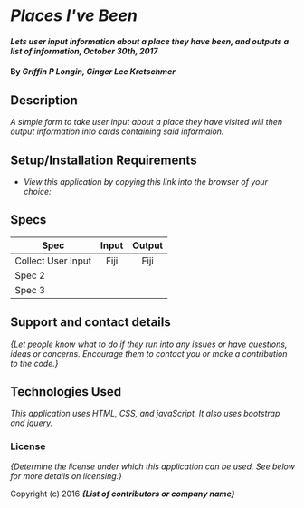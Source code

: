 # _Places I've Been_

#### _Lets user input information about a place they have been, and outputs a list of information, October 30th, 2017_

#### By _**Griffin P Longin, Ginger Lee Kretschmer**_

## Description

_A simple form to take user input about a place they have visited will then output information into cards containing said informaion._

## Setup/Installation Requirements

* _View this application by copying this link into the browser of your choice:_


## Specs

| Spec   |      Input      |  Output |
|----------|:-------------:|:-----:|
| Collect User Input |  Fiji | Fiji |
|  Spec 2 |       |    |
|  Spec 3|  |     |

## Support and contact details

_{Let people know what to do if they run into any issues or have questions, ideas or concerns.  Encourage them to contact you or make a contribution to the code.}_

## Technologies Used

_This application uses HTML, CSS, and javaScript. It also uses bootstrap and jquery._

### License

*{Determine the license under which this application can be used.  See below for more details on licensing.}*

Copyright (c) 2016 **_{List of contributors or company name}_**
